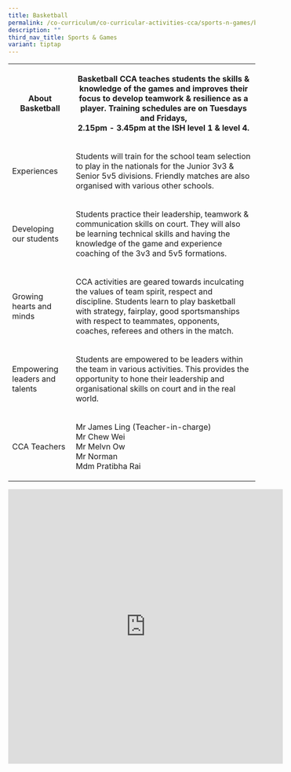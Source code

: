```yaml
---
title: Basketball
permalink: /co-curriculum/co-curricular-activities-cca/sports-n-games/basketball/
description: ""
third_nav_title: Sports & Games
variant: tiptap
---
```

<table style="minWidth: 50px">
<colgroup>
<col>
<col>
</colgroup>
<tbody>
<tr>
<th rowspan="1" colspan="1">
<p>About Basketball</p>
</th>
<th rowspan="1" colspan="1">
<p>Basketball CCA teaches students the skills &amp; knowledge of the games
and improves their focus to develop teamwork &amp; resilience as a player.
Training schedules are on Tuesdays and Fridays,
<br>2.15pm - 3.45pm at the ISH level 1 &amp; level 4.</p>
</th>
</tr>
<tr>
<td rowspan="1" colspan="1">
<p>Experiences</p>
</td>
<td rowspan="1" colspan="1">
<p>Students will train for the school team selection to play in the nationals
for the Junior 3v3 &amp; Senior 5v5 divisions. Friendly matches are also
organised with various other schools.</p>
</td>
</tr>
<tr>
<td rowspan="1" colspan="1">
<p>Developing our students</p>
</td>
<td rowspan="1" colspan="1">
<p>Students practice their leadership, teamwork &amp; communication skills
on court. They will also be learning technical skills and having the knowledge
of the game and experience coaching of the 3v3 and 5v5 formations.</p>
</td>
</tr>
<tr>
<td rowspan="1" colspan="1">
<p>Growing hearts and minds</p>
</td>
<td rowspan="1" colspan="1">
<p>CCA activities are geared towards inculcating the values of team spirit,
respect and discipline. Students learn to play basketball with strategy,
fairplay, good sportsmanships with respect to teammates, opponents, coaches,
referees and others in the match.</p>
</td>
</tr>
<tr>
<td rowspan="1" colspan="1">
<p>Empowering leaders and talents</p>
</td>
<td rowspan="1" colspan="1">
<p>Students are empowered to be leaders within the team in various activities.
This provides the opportunity to hone their leadership and organisational
skills on court and in the real world.
<br>
</p>
</td>
</tr>
<tr>
<td rowspan="1" colspan="1">
<p>CCA Teachers</p>
</td>
<td rowspan="1" colspan="1">
<p>Mr James Ling (Teacher-in-charge)
<br>Mr Chew Wei
<br>Mr Melvn Ow
<br>Mr Norman
<br>Mdm Pratibha Rai</p>
</td>
</tr>
</tbody>
</table>
<div class="iframe-wrapper">
<iframe height="560" width="560" allowfullscreen="true" frameborder="0" src="https://docs.google.com/presentation/d/e/2PACX-1vTiuRuSI7Lozo87lmhQIByVJkTJb53zuXl92-DoCPVAqF3jMyH3xoz3KOXlnNTGRShE35uieAC0qmzK/embed?start=true&amp;loop=true&amp;delayms=3000"></iframe>
</div>
<p></p>